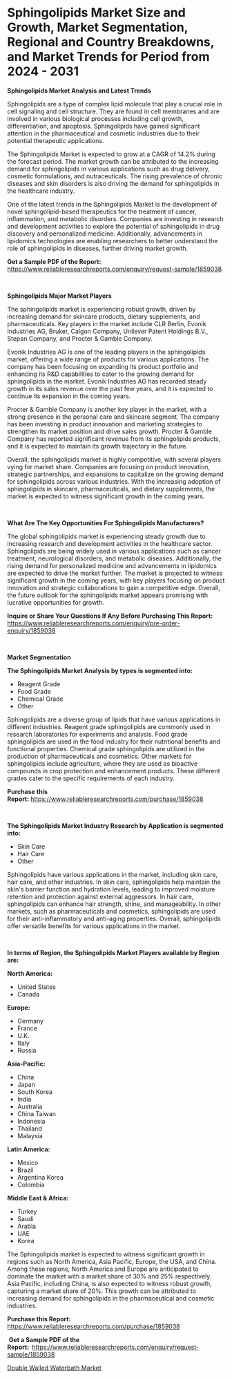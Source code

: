 <p><h1>Sphingolipids Market Size and Growth, Market Segmentation, Regional and Country Breakdowns, and Market Trends for Period from 2024 -  2031</h1></p><p><strong>Sphingolipids Market Analysis and Latest Trends</strong></p>
<p><p>Sphingolipids are a type of complex lipid molecule that play a crucial role in cell signaling and cell structure. They are found in cell membranes and are involved in various biological processes including cell growth, differentiation, and apoptosis. Sphingolipids have gained significant attention in the pharmaceutical and cosmetic industries due to their potential therapeutic applications.</p><p>The Sphingolipids Market is expected to grow at a CAGR of 14.2% during the forecast period. The market growth can be attributed to the increasing demand for sphingolipids in various applications such as drug delivery, cosmetic formulations, and nutraceuticals. The rising prevalence of chronic diseases and skin disorders is also driving the demand for sphingolipids in the healthcare industry.</p><p>One of the latest trends in the Sphingolipids Market is the development of novel sphingolipid-based therapeutics for the treatment of cancer, inflammation, and metabolic disorders. Companies are investing in research and development activities to explore the potential of sphingolipids in drug discovery and personalized medicine. Additionally, advancements in lipidomics technologies are enabling researchers to better understand the role of sphingolipids in diseases, further driving market growth.</p></p>
<p><strong>Get a Sample PDF of the Report:&nbsp;</strong> <a href="https://www.reliableresearchreports.com/enquiry/request-sample/1859038">https://www.reliableresearchreports.com/enquiry/request-sample/1859038</a></p>
<p>&nbsp;</p>
<p><strong>Sphingolipids Major Market Players</strong></p>
<p><p>The sphingolipids market is experiencing robust growth, driven by increasing demand for skincare products, dietary supplements, and pharmaceuticals. Key players in the market include CLR Berlin, Evonik Industries AG, Bruker, Calgon Company, Unilever Patent Holdings B.V., Stepan Company, and Procter & Gamble Company.</p><p>Evonik Industries AG is one of the leading players in the sphingolipids market, offering a wide range of products for various applications. The company has been focusing on expanding its product portfolio and enhancing its R&D capabilities to cater to the growing demand for sphingolipids in the market. Evonik Industries AG has recorded steady growth in its sales revenue over the past few years, and it is expected to continue its expansion in the coming years.</p><p>Procter & Gamble Company is another key player in the market, with a strong presence in the personal care and skincare segment. The company has been investing in product innovation and marketing strategies to strengthen its market position and drive sales growth. Procter & Gamble Company has reported significant revenue from its sphingolipids products, and it is expected to maintain its growth trajectory in the future.</p><p>Overall, the sphingolipids market is highly competitive, with several players vying for market share. Companies are focusing on product innovation, strategic partnerships, and expansions to capitalize on the growing demand for sphingolipids across various industries. With the increasing adoption of sphingolipids in skincare, pharmaceuticals, and dietary supplements, the market is expected to witness significant growth in the coming years.</p></p>
<p>&nbsp;</p>
<p><strong>What Are The Key Opportunities For Sphingolipids Manufacturers?</strong></p>
<p><p>The global sphingolipids market is experiencing steady growth due to increasing research and development activities in the healthcare sector. Sphingolipids are being widely used in various applications such as cancer treatment, neurological disorders, and metabolic diseases. Additionally, the rising demand for personalized medicine and advancements in lipidomics are expected to drive the market further. The market is projected to witness significant growth in the coming years, with key players focusing on product innovation and strategic collaborations to gain a competitive edge. Overall, the future outlook for the sphingolipids market appears promising with lucrative opportunities for growth.</p></p>
<p><strong>Inquire or Share Your Questions If Any Before Purchasing This Report:</strong> <a href="https://www.reliableresearchreports.com/enquiry/pre-order-enquiry/1859038">https://www.reliableresearchreports.com/enquiry/pre-order-enquiry/1859038</a></p>
<p>&nbsp;</p>
<p><strong>Market Segmentation</strong></p>
<p><strong>The Sphingolipids Market Analysis by types is segmented into:</strong></p>
<p><ul><li>Reagent Grade</li><li>Food Grade</li><li>Chemical Grade</li><li>Other</li></ul></p>
<p><p>Sphingolipids are a diverse group of lipids that have various applications in different industries. Reagent grade sphingolipids are commonly used in research laboratories for experiments and analysis. Food grade sphingolipids are used in the food industry for their nutritional benefits and functional properties. Chemical grade sphingolipids are utilized in the production of pharmaceuticals and cosmetics. Other markets for sphingolipids include agriculture, where they are used as bioactive compounds in crop protection and enhancement products. These different grades cater to the specific requirements of each industry.</p></p>
<p><strong>Purchase this Report:&nbsp;</strong><a href="https://www.reliableresearchreports.com/purchase/1859038">https://www.reliableresearchreports.com/purchase/1859038</a></p>
<p>&nbsp;</p>
<p><strong>The Sphingolipids Market Industry Research by Application is segmented into:</strong></p>
<p><ul><li>Skin Care</li><li>Hair Care</li><li>Other</li></ul></p>
<p><p>Sphingolipids have various applications in the market, including skin care, hair care, and other industries. In skin care, sphingolipids help maintain the skin's barrier function and hydration levels, leading to improved moisture retention and protection against external aggressors. In hair care, sphingolipids can enhance hair strength, shine, and manageability. In other markets, such as pharmaceuticals and cosmetics, sphingolipids are used for their anti-inflammatory and anti-aging properties. Overall, sphingolipids offer versatile benefits for various applications in the market.</p></p>
<p>&nbsp;</p>
<p><strong>In terms of Region, the Sphingolipids Market Players available by Region are:</strong></p>
<p>
    <p> <strong> North America: </strong>
        <ul>
            <li>United States</li>
            <li>Canada</li>
        </ul>
        </p> 
    <p> <strong> Europe: </strong>
        <ul>
            <li>Germany</li>
            <li>France</li>
            <li>U.K.</li>
            <li>Italy</li>
            <li>Russia</li>
        </ul>
        </p> 
    <p> <strong> Asia-Pacific: </strong>
        <ul>
            <li>China</li>
            <li>Japan</li>
            <li>South Korea</li>
            <li>India</li>
            <li>Australia</li>
            <li>China Taiwan</li>
            <li>Indonesia</li>
            <li>Thailand</li>
            <li>Malaysia</li>
        </ul>
        </p> 
    <p> <strong> Latin America: </strong>
        <ul>
            <li>Mexico</li>
            <li>Brazil</li>
            <li>Argentina Korea</li>
            <li>Colombia</li>
        </ul>
        </p> 
    <p> <strong> Middle East & Africa: </strong>
        <ul>
            <li>Turkey</li>
            <li>Saudi</li>
            <li>Arabia</li>
            <li>UAE</li>
            <li>Korea</li>
        </ul>
    </p>
    </p>
<p><p>The Sphingolipids market is expected to witness significant growth in regions such as North America, Asia Pacific, Europe, the USA, and China. Among these regions, North America and Europe are anticipated to dominate the market with a market share of 30% and 25% respectively. Asia Pacific, including China, is also expected to witness robust growth, capturing a market share of 20%. This growth can be attributed to increasing demand for sphingolipids in the pharmaceutical and cosmetic industries.</p></p>
<p><strong>Purchase this Report: </strong><a href="https://www.reliableresearchreports.com/purchase/1859038">https://www.reliableresearchreports.com/purchase/1859038</a></p>
<p>&nbsp;<strong>Get a Sample PDF of the Report:&nbsp;&nbsp;</strong><a href="https://www.reliableresearchreports.com/enquiry/request-sample/1859038">https://www.reliableresearchreports.com/enquiry/request-sample/1859038</a></p>
<p><strong></strong></p>
<p><p><a href="https://nifty-kite-d51.notion.site/Global-Double-Walled-Waterbath-Market-by-Types-Applications-and-Major-Players-with-Regional-Growt-13ac443bb3ce4ba68b4a4ee1c456cc91">Double Walled Waterbath Market</a></p></p>